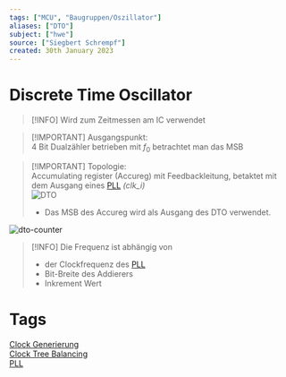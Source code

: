 ```yaml
---
tags: ["MCU", "Baugruppen/Oszillator"]
aliases: ["DTO"]
subject: ["hwe"]
source: ["Siegbert Schrempf"]
created: 30th January 2023
---
```


# Discrete Time Oscillator

> [!INFO] Wird zum Zeitmessen am IC verwendet

> [!IMPORTANT] Ausgangspunkt:  
> 4 Bit Dualzähler betrieben mit $f_{0}$ betrachtet man das MSB

> [!IMPORTANT] Topologie:  
> Accumulating register (Accureg) mit Feedbackleitung, betaktet mit dem Ausgang eines [PLL](Phase%20Locked%20Loop.md) *(clk_i)*  
> ![DTO](../assets/DTO.png)
> - Das MSB des Accureg wird als Ausgang des DTO verwendet.

![dto-counter](../assets/dto-counter.png)

> [!INFO] Die Frequenz ist abhängig von
> - der Clockfrequenz des [PLL](Phase%20Locked%20Loop.md)
> - Bit-Breite des Addierers
> - Inkrement Wert

# Tags

[Clock Generierung](Clock%20Generierung.md)  
[Clock Tree Balancing](Clock%20Tree%20Balancing.md)  
[PLL](Phase%20Locked%20Loop.md)